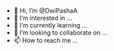 - 👋 Hi, I’m @DwiPashaA
- 👀 I’m interested in ...
- 🌱 I’m currently learning ...
- 💞️ I’m looking to collaborate on ...
- 📫 How to reach me ...

<!---
DwiPashaA/DwiPashaA is a ✨ special ✨ repository because its `README.md` (this file) appears on your GitHub profile.
You can click the Preview link to take a look at your changes.
--->
